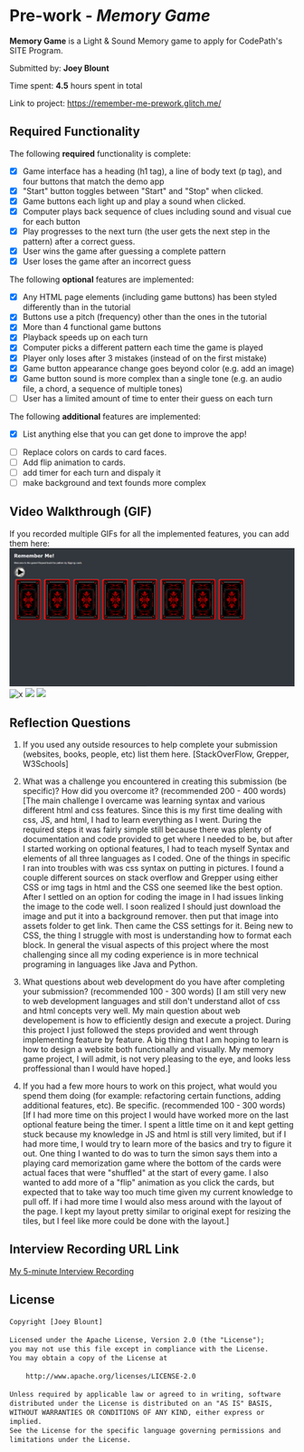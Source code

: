 # Pre-work - *Memory Game*

**Memory Game** is a Light & Sound Memory game to apply for CodePath's SITE Program. 

Submitted by: **Joey Blount**

Time spent: **4.5** hours spent in total

Link to project: https://remember-me-prework.glitch.me/

## Required Functionality

The following **required** functionality is complete:

* [x] Game interface has a heading (h1 tag), a line of body text (p tag), and four buttons that match the demo app
* [x] "Start" button toggles between "Start" and "Stop" when clicked. 
* [x] Game buttons each light up and play a sound when clicked. 
* [x] Computer plays back sequence of clues including sound and visual cue for each button
* [x] Play progresses to the next turn (the user gets the next step in the pattern) after a correct guess. 
* [x] User wins the game after guessing a complete pattern
* [x] User loses the game after an incorrect guess

The following **optional** features are implemented:

* [x] Any HTML page elements (including game buttons) has been styled differently than in the tutorial
* [x] Buttons use a pitch (frequency) other than the ones in the tutorial
* [x] More than 4 functional game buttons
* [x] Playback speeds up on each turn
* [x] Computer picks a different pattern each time the game is played
* [x] Player only loses after 3 mistakes (instead of on the first mistake)
* [x] Game button appearance change goes beyond color (e.g. add an image)
* [x] Game button sound is more complex than a single tone (e.g. an audio file, a chord, a sequence of multiple tones)
* [ ] User has a limited amount of time to enter their guess on each turn

The following **additional** features are implemented:

- [x] List anything else that you can get done to improve the app!
* [ ] Replace colors on cards to card faces.
* [ ] Add flip animation to cards.
* [ ] add timer for each turn and dispaly it
* [ ] make background and text founds more complex

## Video Walkthrough (GIF)

If you recorded multiple GIFs for all the implemented features, you can add them here:
![x](rememberMe-loss.gif)
![x](rememberMe-win.gif)
![](gif3-link-here)
![](gif4-link-here)

## Reflection Questions
1. If you used any outside resources to help complete your submission (websites, books, people, etc) list them here. 
[StackOverFlow, Grepper, W3Schools]

2. What was a challenge you encountered in creating this submission (be specific)? How did you overcome it? (recommended 200 - 400 words) 
[The main challenge I overcame was learning syntax and various different html and css features. Since this is my first time dealing with css, JS, and html, I had to learn everything as I went. During the required steps it was fairly simple still because there was plenty of documentation and code provided to get where I needed to be, but after I started working on optional features, I had to teach myself Syntax and elements of all three languages as I coded. One of the things in specific I ran into troubles with was css syntax on putting in pictures. I found a couple different sources on stack overflow and Grepper using either CSS or img tags in html and the CSS one seemed like the best option. After I settled on an option for coding the image in I had issues linking the image to the code well. I soon realized I should just download the image and put it into a background remover. then put that image into assets folder to get link. Then came the CSS settings for it. Being new to CSS, the thing I struggle with most is understanding how to format each block. In general the visual aspects of this project where the most challenging since all my coding experience is in more technical programing in languages like Java and Python.

3. What questions about web development do you have after completing your submission? (recommended 100 - 300 words) 
[I am still very new to web development languages and still don't understand allot of css and html concepts very well. My main question about web developement is how to efficiently design and execute a project. During this project I just followed the steps provided and went through implementing feature by feature. A big thing that I am hoping to learn is how to design a website both functionally and visually. My memory game project, I will admit, is not very pleasing to the eye, and looks less proffessional than I would have hoped.]

4. If you had a few more hours to work on this project, what would you spend them doing (for example: refactoring certain functions, adding additional features, etc). Be specific. (recommended 100 - 300 words) 
[If I had more time on this project I would have worked more on the last optional feature being the timer. I spent a little time on it and kept getting stuck because my knowledge in JS and html is still very limited, but if I had more time, I would try to learn more of the basics and try to figure it out. One thing I wanted to do was to turn the simon says them into a playing card memorization game where the bottom of the cards were actual faces that were "shuffled" at the start of every game. I also wanted to add more of a "flip" animation as you click the cards, but expected that to take way too much time given my current knowledge to pull off. If i had more time I would also mess around with the layout of the page. I kept my layout pretty similar to original exept for resizing the tiles, but I feel like more could be done with the layout.]

## Interview Recording URL Link

[My 5-minute Interview Recording](https://www.loom.com/share/0a4564ebc1be4333aac9452ab3a94552?sharedAppSource=personal_library)


## License

    Copyright [Joey Blount]

    Licensed under the Apache License, Version 2.0 (the "License");
    you may not use this file except in compliance with the License.
    You may obtain a copy of the License at

        http://www.apache.org/licenses/LICENSE-2.0

    Unless required by applicable law or agreed to in writing, software
    distributed under the License is distributed on an "AS IS" BASIS,
    WITHOUT WARRANTIES OR CONDITIONS OF ANY KIND, either express or implied.
    See the License for the specific language governing permissions and
    limitations under the License.